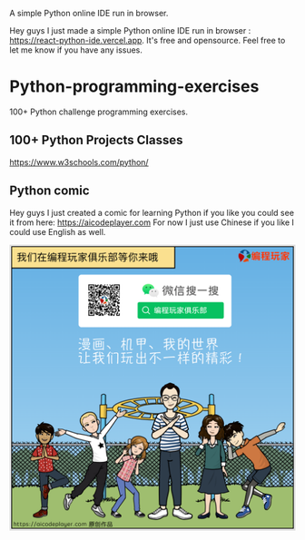  A simple Python online IDE run in browser.

Hey guys I just made a simple Python online IDE run in browser : https://react-python-ide.vercel.app. It's free and opensource. Feel free to let me know if you have any issues.

# Python-programming-exercises

100+ Python challenge programming exercises.

## 100+ Python Projects Classes 

https://www.w3schools.com/python/

## Python comic

Hey guys I just created a comic for learning Python if you like you could see it from here: https://aicodeplayer.com
For now I just use Chinese if you like I could use English as well.

![Python Comic](https://github.com/zhiwehu/Python-programming-exercises/blob/master/comic.png?raw=true)
